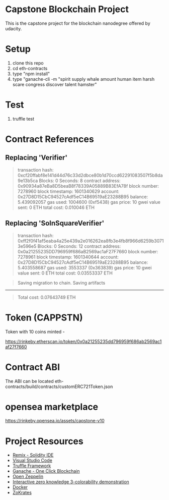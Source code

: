 # Capstone Blockchain Project

This is the capstone project for the blockchain nanodegree offered by udacity. 

# Setup 

1. clone this repo 
2. cd eth-contracts 
3. type "npm install" 
4. type "ganache-cli -m "spirit supply whale amount human item harsh scare congress discover talent hamster"

# Test

1. truffle test 

# Contract References
   Replacing 'Verifier'
   --------------------
   > transaction hash:    0xcf20ffabf8e141d44d76c33d2dbce80b1d70ccd62291083507f5b8da9e13b5ca
   > Blocks: 0            Seconds: 8
   > contract address:    0x90934a87eBa8D5beaB8f78339A05889B83EfA78f
   > block number:        7278960
   > block timestamp:     1601340629
   > account:             0x27D8D15CbC94527cAdf5eC14B69519aE23288B95
   > balance:             5.439092057
   > gas used:            1004600 (0xf5438)
   > gas price:           10 gwei
   > value sent:          0 ETH
   > total cost:          0.010046 ETH


   Replacing 'SoInSquareVerifier'
   ------------------------------
   > transaction hash:    0xff2f0f41af5eaba4a25e439a2e016262ea8fb3e4fb8f966d6259b30713e596e5
   > Blocks: 0            Seconds: 12
   > contract address:    0x0a21255235DD796959f686aB2569ac1aF27F7660
   > block number:        7278961
   > block timestamp:     1601340644
   > account:             0x27D8D15CbC94527cAdf5eC14B69519aE23288B95
   > balance:             5.403558687
   > gas used:            3553337 (0x363839)
   > gas price:           10 gwei
   > value sent:          0 ETH
   > total cost:          0.03553337 ETH


   > Saving migration to chain.
   > Saving artifacts
   -------------------------------------
   > Total cost:          0.07643749 ETH

# Token (CAPPSTN)
Token with 10 coins minted - 

https://rinkeby.etherscan.io/token/0x0a21255235dd796959f686ab2569ac1af27f7660

# Contract ABI 

The ABI can be located eth-contracts/build/contracts/customERC721Token.json

# opensea marketplace 

https://rinkeby.opensea.io/assets/capstone-v10

# Project Resources

* [Remix - Solidity IDE](https://remix.ethereum.org/)
* [Visual Studio Code](https://code.visualstudio.com/)
* [Truffle Framework](https://truffleframework.com/)
* [Ganache - One Click Blockchain](https://truffleframework.com/ganache)
* [Open Zeppelin ](https://openzeppelin.org/)
* [Interactive zero knowledge 3-colorability demonstration](http://web.mit.edu/~ezyang/Public/graph/svg.html)
* [Docker](https://docs.docker.com/install/)
* [ZoKrates](https://github.com/Zokrates/ZoKrates)
